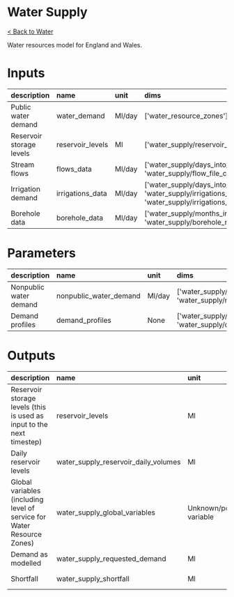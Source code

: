 # Water Supply

[&lt; Back to Water](./water-supply.html)

Water resources model for England and Wales.

# Inputs

| description              | name             | unit   | dims                                                                                                                 | dtype   |
|:-------------------------|:-----------------|:-------|:---------------------------------------------------------------------------------------------------------------------|:--------|
| Public water demand      | water_demand     | Ml/day | ['water_resource_zones']                                                                                             | float   |
| Reservoir storage levels | reservoir_levels | Ml     | ['water_supply/reservoir_names']                                                                                     | float   |
| Stream flows             | flows_data       | Ml/day | ['water_supply/days_into_year', 'water_supply/flow_file_column_names']                                               | float   |
| Irrigation demand        | irrigations_data | Ml/day | ['water_supply/days_into_year', 'water_supply/irrigations_cams_names', 'water_supply/irrigations_file_column_names'] | float   |
| Borehole data            | borehole_data    | Ml/day | ['water_supply/months_into_year', 'water_supply/borehole_names']                                                     | float   |

# Parameters

| description            | name                   | unit   | dims                                                                 | dtype   |
|:-----------------------|:-----------------------|:-------|:---------------------------------------------------------------------|:--------|
| Nonpublic water demand | nonpublic_water_demand | Ml/day | ['water_supply/cams_names', 'water_supply/nonpublic_use_codes']      | float   |
| Demand profiles        | demand_profiles        | None   | ['water_supply/days_into_year', 'water_supply/demand_profile_zones'] | float   |

# Outputs

| description                                                            | name                                 | unit                      | dims                                                                  | dtype   |
|:-----------------------------------------------------------------------|:-------------------------------------|:--------------------------|:----------------------------------------------------------------------|:--------|
| Reservoir storage levels (this is used as input to the next timestep)  | reservoir_levels                     | Ml                        | ['water_supply/reservoir_names']                                      | float   |
| Daily reservoir levels                                                 | water_supply_reservoir_daily_volumes | Ml                        | ['water_supply/days_into_year', 'water_supply/reservoir_names']       | float   |
| Global variables (including level of service for Water Resource Zones) | water_supply_global_variables        | Unknown/possibly variable | ['water_supply/days_into_year', 'water_supply/global_variable_names'] | float   |
| Demand as modelled                                                     | water_supply_requested_demand        | Ml                        | ['water_supply/days_into_year', 'water_supply/demand_nodes']          | float   |
| Shortfall                                                              | water_supply_shortfall               | Ml                        | ['water_supply/days_into_year', 'water_supply/demand_nodes']          | float   |
